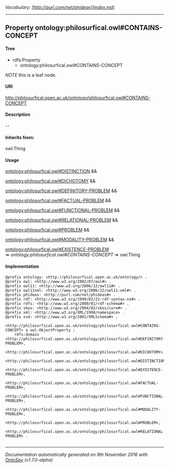 _Vocabulary: [http://purl.com/net/phideas](index.md)_ 

---	
	




    


## Property ontology:philosurfical.owl#CONTAINS-CONCEPT


#### Tree

* rdfs:Property
    * ontology:philosurfical.owl#CONTAINS-CONCEPT





*NOTE* this is a leaf node.


#### URI
http://philosurfical.open.ac.uk/ontology/philosurfical.owl#CONTAINS-CONCEPT

#### Description
--


#### Inherits from:
owl:Thing



#### Usage


[ontology:philosurfical.owl#DISTINCTION](class-ontologyphilosurficalowldistinction.md) &amp;&amp;  

[ontology:philosurfical.owl#DICHOTOMY](class-ontologyphilosurficalowldichotomy.md) &amp;&amp;  

[ontology:philosurfical.owl#DEFINITORY-PROBLEM](class-ontologyphilosurficalowldefinitory-problem.md) &amp;&amp;  

[ontology:philosurfical.owl#FACTUAL-PROBLEM](class-ontologyphilosurficalowlfactual-problem.md) &amp;&amp;  

[ontology:philosurfical.owl#FUNCTIONAL-PROBLEM](class-ontologyphilosurficalowlfunctional-problem.md) &amp;&amp;  

[ontology:philosurfical.owl#RELATIONAL-PROBLEM](class-ontologyphilosurficalowlrelational-problem.md) &amp;&amp;  

[ontology:philosurfical.owl#PROBLEM](class-ontologyphilosurficalowlproblem.md) &amp;&amp;  

[ontology:philosurfical.owl#MODALITY-PROBLEM](class-ontologyphilosurficalowlmodality-problem.md) &amp;&amp;  

[ontology:philosurfical.owl#EXISTENCE-PROBLEM](class-ontologyphilosurficalowlexistence-problem.md) 
=&gt;&nbsp;_ontology:philosurfical.owl#CONTAINS-CONCEPT_&nbsp;=&gt;&nbsp;owl:Thing

#### Implementation
```
@prefix ontology: <http://philosurfical.open.ac.uk/ontology/> .
@prefix owl: <http://www.w3.org/2002/07/owl#> .
@prefix owl11: <http://www.w3.org/2006/12/owl11#> .
@prefix owl11xml: <http://www.w3.org/2006/12/owl11-xml#> .
@prefix phideas: <http://purl.com/net/phideas#> .
@prefix rdf: <http://www.w3.org/1999/02/22-rdf-syntax-ns#> .
@prefix rdfs: <http://www.w3.org/2000/01/rdf-schema#> .
@prefix skos: <http://www.w3.org/2004/02/skos/core#> .
@prefix xml: <http://www.w3.org/XML/1998/namespace> .
@prefix xsd: <http://www.w3.org/2001/XMLSchema#> .

<http://philosurfical.open.ac.uk/ontology/philosurfical.owl#CONTAINS-CONCEPT> a owl:ObjectProperty ;
    rdfs:domain <http://philosurfical.open.ac.uk/ontology/philosurfical.owl#DEFINITORY-PROBLEM>,
        <http://philosurfical.open.ac.uk/ontology/philosurfical.owl#DICHOTOMY>,
        <http://philosurfical.open.ac.uk/ontology/philosurfical.owl#DISTINCTION>,
        <http://philosurfical.open.ac.uk/ontology/philosurfical.owl#EXISTENCE-PROBLEM>,
        <http://philosurfical.open.ac.uk/ontology/philosurfical.owl#FACTUAL-PROBLEM>,
        <http://philosurfical.open.ac.uk/ontology/philosurfical.owl#FUNCTIONAL-PROBLEM>,
        <http://philosurfical.open.ac.uk/ontology/philosurfical.owl#MODALITY-PROBLEM>,
        <http://philosurfical.open.ac.uk/ontology/philosurfical.owl#PROBLEM>,
        <http://philosurfical.open.ac.uk/ontology/philosurfical.owl#RELATIONAL-PROBLEM> .


```










---

_Documentation automatically generated on 9th November 2016 with [OntoSpy](http://ontospy.readthedocs.org/ "Open") (v1.7.0-alpha)_